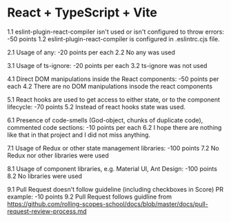 # React + TypeScript + Vite

1.1 eslint-plugin-react-compiler isn't used or isn't configured to throw errors: -50 points
1.2 eslint-plugin-react-compiler is configured in .eslintrc.cjs file.

2.1 Usage of any: -20 points per each
2.2 No any was used

3.1 Usage of ts-ignore: -20 points per each
3.2 ts-ignore was not used

4.1 Direct DOM manipulations inside the React components: -50 points per each
4.2 There are no DOM manipulations insode the react components

5.1 React hooks are used to get access to either state, or to the component lifecycle: -70 points
5.2 Instead of react hooks state was used.

6.1 Presence of code-smells (God-object, chunks of duplicate code), commented code sections: -10 points per each
6.2 I hope there are nothing like that in that project and I did not miss anything.

7.1 Usage of Redux or other state management libraries: -100 points
7.2 No Redux nor other libraries were used

8.1 Usage of component libraries, e.g. Material UI, Ant Design: -100 points
8.2 No libraries were used

9.1 Pull Request doesn't follow guideline (including checkboxes in Score) PR example: -10 points
9.2 Pull Request follows guidline from https://github.com/rolling-scopes-school/docs/blob/master/docs/pull-request-review-process.md
